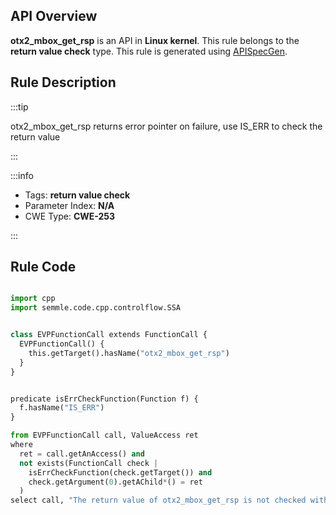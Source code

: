 ---
---


## API Overview
**otx2_mbox_get_rsp** is an API in **Linux kernel**. This rule belongs to the **return value check** type. This rule is generated using [APISpecGen](../../tools/APISpecGen).
## Rule Description

:::tip

otx2_mbox_get_rsp returns error pointer on failure, use IS_ERR to check the return value

:::

:::info

- Tags: **return value check**
- Parameter Index: **N/A**
- CWE Type: **CWE-253**

:::

## Rule Code
```python

import cpp
import semmle.code.cpp.controlflow.SSA


class EVPFunctionCall extends FunctionCall {
  EVPFunctionCall() {
    this.getTarget().hasName("otx2_mbox_get_rsp")
  }
}


predicate isErrCheckFunction(Function f) {
  f.hasName("IS_ERR") 
}

from EVPFunctionCall call, ValueAccess ret
where
  ret = call.getAnAccess() and
  not exists(FunctionCall check |
    isErrCheckFunction(check.getTarget()) and
    check.getArgument(0).getAChild*() = ret
  )
select call, "The return value of otx2_mbox_get_rsp is not checked with IS_ERR."
    
```